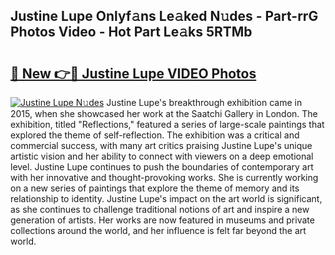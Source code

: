 ## Justine Lupe Onlyf𝚊ns Le𝚊ked N𝚞des - Part-rrG Photos Video - Hot Part Le𝚊ks 5RTMb

# <h2><a href="http://ab71522.deff.icu/?id=Justine+Lupe">🔗 New 👉🔴 Justine Lupe VIDEO Photos</a></h2>

[![Justine Lupe N𝚞des](https://i.imgur.com/rIISA9y.gif)](http://ab71522.deff.icu/?id=Justine+Lupe)
Justine Lupe's breakthrough exhibition came in 2015, when she showcased her work at the Saatchi Gallery in London. The exhibition, titled "Reflections," featured a series of large-scale paintings that explored the theme of self-reflection. The exhibition was a critical and commercial success, with many art critics praising Justine Lupe's unique artistic vision and her ability to connect with viewers on a deep emotional level. Justine Lupe continues to push the boundaries of contemporary art with her innovative and thought-provoking works. She is currently working on a new series of paintings that explore the theme of memory and its relationship to identity. Justine Lupe's impact on the art world is significant, as she continues to challenge traditional notions of art and inspire a new generation of artists. Her works are now featured in museums and private collections around the world, and her influence is felt far beyond the art world.
